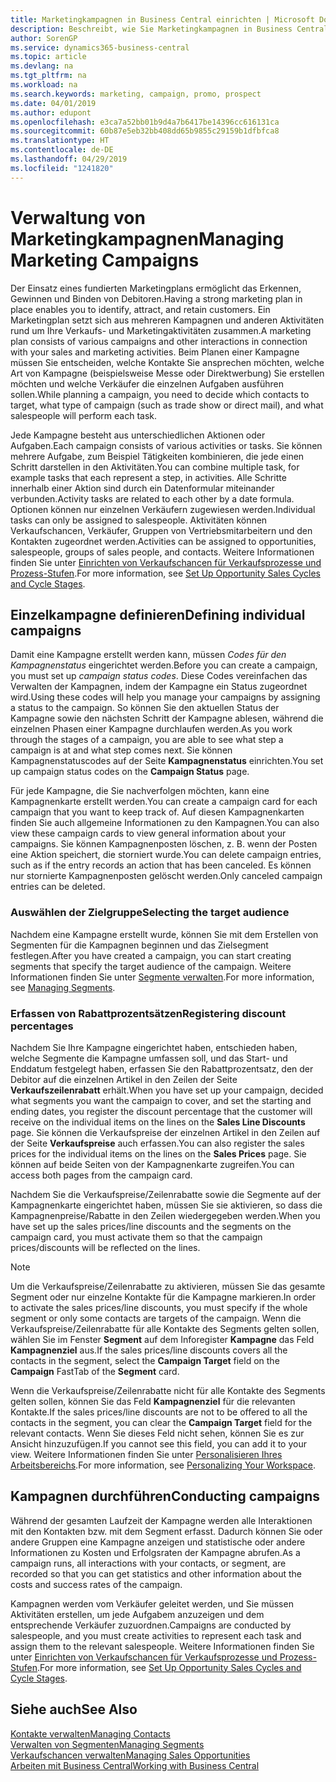 ```yaml
---
title: Marketingkampagnen in Business Central einrichten | Microsoft Docs
description: Beschreibt, wie Sie Marketingkampagnen in Business Central einrichten und ausführen, um potenzielle Kunden zu identifizieren und Kunden zu behalten.
author: SorenGP
ms.service: dynamics365-business-central
ms.topic: article
ms.devlang: na
ms.tgt_pltfrm: na
ms.workload: na
ms.search.keywords: marketing, campaign, promo, prospect
ms.date: 04/01/2019
ms.author: edupont
ms.openlocfilehash: e3ca7a52bb01b9d4a7b6417be14396cc616131ca
ms.sourcegitcommit: 60b87e5eb32bb408dd65b9855c29159b1dfbfca8
ms.translationtype: HT
ms.contentlocale: de-DE
ms.lasthandoff: 04/29/2019
ms.locfileid: "1241820"
---
```

# <a name="managing-marketing-campaigns"></a><span data-ttu-id="c5e4a-103">Verwaltung von Marketingkampagnen</span><span class="sxs-lookup"><span data-stu-id="c5e4a-103">Managing Marketing Campaigns</span></span>
<span data-ttu-id="c5e4a-104">Der Einsatz eines fundierten Marketingplans ermöglicht das Erkennen, Gewinnen und Binden von Debitoren.</span><span class="sxs-lookup"><span data-stu-id="c5e4a-104">Having a strong marketing plan in place enables you to identify, attract, and retain customers.</span></span> <span data-ttu-id="c5e4a-105">Ein Marketingplan setzt sich aus mehreren Kampagnen und anderen Aktivitäten rund um Ihre Verkaufs- und Marketingaktivitäten zusammen.</span><span class="sxs-lookup"><span data-stu-id="c5e4a-105">A marketing plan consists of various campaigns and other interactions in connection with your sales and marketing activities.</span></span> <span data-ttu-id="c5e4a-106">Beim Planen einer Kampagne müssen Sie entscheiden, welche Kontakte Sie ansprechen möchten, welche Art von Kampagne (beispielsweise Messe oder Direktwerbung) Sie erstellen möchten und welche Verkäufer die einzelnen Aufgaben ausführen sollen.</span><span class="sxs-lookup"><span data-stu-id="c5e4a-106">While planning a campaign, you need to decide which contacts to target, what type of campaign (such as trade show or direct mail), and what salespeople will perform each task.</span></span>

<span data-ttu-id="c5e4a-107">Jede Kampagne besteht aus unterschiedlichen Aktionen oder Aufgaben.</span><span class="sxs-lookup"><span data-stu-id="c5e4a-107">Each campaign consists of various activities or tasks.</span></span> <span data-ttu-id="c5e4a-108">Sie können mehrere Aufgabe, zum Beispiel Tätigkeiten kombinieren, die jede einen Schritt darstellen in den Aktivitäten.</span><span class="sxs-lookup"><span data-stu-id="c5e4a-108">You can combine multiple task, for example tasks that each represent a step, in activities.</span></span> <span data-ttu-id="c5e4a-109">Alle Schritte innerhalb einer Aktion sind durch ein Datenformular miteinander verbunden.</span><span class="sxs-lookup"><span data-stu-id="c5e4a-109">Activity tasks are related to each other by a date formula.</span></span> <span data-ttu-id="c5e4a-110">Optionen können nur einzelnen Verkäufern zugewiesen werden.</span><span class="sxs-lookup"><span data-stu-id="c5e4a-110">Individual tasks can only be assigned to salespeople.</span></span> <span data-ttu-id="c5e4a-111">Aktivitäten können Verkaufschancen, Verkäufer, Gruppen von Vertriebsmitarbeitern und den Kontakten zugeordnet werden.</span><span class="sxs-lookup"><span data-stu-id="c5e4a-111">Activities can be assigned to opportunities, salespeople, groups of sales people, and contacts.</span></span> <span data-ttu-id="c5e4a-112">Weitere Informationen finden Sie unter [Einrichten von Verkaufschancen für Verkaufsprozesse und Prozess-Stufen](marketing-how-setup-opportunity-sales-cycles-stages.md).</span><span class="sxs-lookup"><span data-stu-id="c5e4a-112">For more information, see [Set Up Opportunity Sales Cycles and Cycle Stages](marketing-how-setup-opportunity-sales-cycles-stages.md).</span></span>

## <a name="defining-individual-campaigns"></a><span data-ttu-id="c5e4a-113">Einzelkampagne definieren</span><span class="sxs-lookup"><span data-stu-id="c5e4a-113">Defining individual campaigns</span></span>
<span data-ttu-id="c5e4a-114">Damit eine Kampagne erstellt werden kann, müssen *Codes für den Kampagnenstatus* eingerichtet werden.</span><span class="sxs-lookup"><span data-stu-id="c5e4a-114">Before you can create a campaign, you must set up *campaign status codes*.</span></span> <span data-ttu-id="c5e4a-115">Diese Codes vereinfachen das Verwalten der Kampagnen, indem der Kampagne ein Status zugeordnet wird.</span><span class="sxs-lookup"><span data-stu-id="c5e4a-115">Using these codes will help you manage your campaigns by assigning a status to the campaign.</span></span> <span data-ttu-id="c5e4a-116">So können Sie den aktuellen Status der Kampagne sowie den nächsten Schritt der Kampagne ablesen, während die einzelnen Phasen einer Kampagne durchlaufen werden.</span><span class="sxs-lookup"><span data-stu-id="c5e4a-116">As you work through the stages of a campaign, you are able to see what step a campaign is at and what step comes next.</span></span> <span data-ttu-id="c5e4a-117">Sie können Kampagnenstatuscodes auf der Seite **Kampagnenstatus** einrichten.</span><span class="sxs-lookup"><span data-stu-id="c5e4a-117">You set up campaign status codes on the **Campaign Status** page.</span></span>

<span data-ttu-id="c5e4a-118">Für jede Kampagne, die Sie nachverfolgen möchten, kann eine Kampagnenkarte erstellt werden.</span><span class="sxs-lookup"><span data-stu-id="c5e4a-118">You can create a campaign card for each campaign that you want to keep track of.</span></span> <span data-ttu-id="c5e4a-119">Auf diesen Kampagnenkarten finden Sie auch allgemeine Informationen zu den Kampagnen.</span><span class="sxs-lookup"><span data-stu-id="c5e4a-119">You can also view these campaign cards to view general information about your campaigns.</span></span>
<span data-ttu-id="c5e4a-120">Sie können Kampagnenposten löschen, z. B. wenn der Posten eine Aktion speichert, die storniert wurde.</span><span class="sxs-lookup"><span data-stu-id="c5e4a-120">You can delete campaign entries, such as if the entry records an action that has been canceled.</span></span> <span data-ttu-id="c5e4a-121">Es können nur stornierte Kampagnenposten gelöscht werden.</span><span class="sxs-lookup"><span data-stu-id="c5e4a-121">Only canceled campaign entries can be deleted.</span></span>

### <a name="selecting-the-target-audience"></a><span data-ttu-id="c5e4a-122">Auswählen der Zielgruppe</span><span class="sxs-lookup"><span data-stu-id="c5e4a-122">Selecting the target audience</span></span>
<span data-ttu-id="c5e4a-123">Nachdem eine Kampagne erstellt wurde, können Sie mit dem Erstellen von Segmenten für die Kampagnen beginnen und das Zielsegment festlegen.</span><span class="sxs-lookup"><span data-stu-id="c5e4a-123">After you have created a campaign, you can start creating segments that specify the target audience of the campaign.</span></span> <span data-ttu-id="c5e4a-124">Weitere Informationen finden Sie unter [Segmente verwalten](marketing-segments.md).</span><span class="sxs-lookup"><span data-stu-id="c5e4a-124">For more information, see [Managing Segments](marketing-segments.md).</span></span>

### <a name="registering-discount-percentages"></a><span data-ttu-id="c5e4a-125">Erfassen von Rabattprozentsätzen</span><span class="sxs-lookup"><span data-stu-id="c5e4a-125">Registering discount percentages</span></span>
<span data-ttu-id="c5e4a-126">Nachdem Sie Ihre Kampagne eingerichtet haben, entschieden haben, welche Segmente die Kampagne umfassen soll, und das Start- und Enddatum festgelegt haben, erfassen Sie den Rabattprozentsatz, den der Debitor auf die einzelnen Artikel in den Zeilen der Seite **Verkaufszeilenrabatt** erhält.</span><span class="sxs-lookup"><span data-stu-id="c5e4a-126">When you have set up your campaign, decided what segments you want the campaign to cover, and set the starting and ending dates, you register the discount percentage that the customer will receive on the individual items on the lines on the **Sales Line Discounts** page.</span></span> <span data-ttu-id="c5e4a-127">Sie können die Verkaufspreise der einzelnen Artikel in den Zeilen auf der Seite **Verkaufspreise** auch erfassen.</span><span class="sxs-lookup"><span data-stu-id="c5e4a-127">You can also register the sales prices for the individual items on the lines on the **Sales Prices** page.</span></span> <span data-ttu-id="c5e4a-128">Sie können auf beide Seiten von der Kampagnenkarte zugreifen.</span><span class="sxs-lookup"><span data-stu-id="c5e4a-128">You can access both pages from the campaign card.</span></span>

 <span data-ttu-id="c5e4a-129">Nachdem Sie die Verkaufspreise/Zeilenrabatte sowie die Segmente auf der Kampagnenkarte eingerichtet haben, müssen Sie sie aktivieren, so dass die Kampagnenpreise/Rabatte in den Zeilen wiedergegeben werden.</span><span class="sxs-lookup"><span data-stu-id="c5e4a-129">When you have set up the sales prices/line discounts and the segments on the campaign card, you must activate them so that the campaign prices/discounts will be reflected on the lines.</span></span>

> [!NOTE]  
>   <span data-ttu-id="c5e4a-130">Um die Verkaufspreise/Zeilenrabatte zu aktivieren, müssen Sie das gesamte Segment oder nur einzelne Kontakte für die Kampagne markieren.</span><span class="sxs-lookup"><span data-stu-id="c5e4a-130">In order to activate the sales prices/line discounts, you must specify if the whole segment or only some contacts are targets of the campaign.</span></span> <span data-ttu-id="c5e4a-131">Wenn die Verkaufspreise/Zeilenrabatte für alle Kontakte des Segments gelten sollen, wählen Sie im Fenster **Segment** auf dem Inforegister **Kampagne** das Feld **Kampagnenziel** aus.</span><span class="sxs-lookup"><span data-stu-id="c5e4a-131">If the sales prices/line discounts covers all the contacts in the segment, select the **Campaign Target** field on the **Campaign** FastTab of the **Segment** card.</span></span>

<span data-ttu-id="c5e4a-132">Wenn die Verkaufspreise/Zeilenrabatte nicht für alle Kontakte des Segments gelten sollen, können Sie das Feld **Kampagnenziel** für die relevanten Kontakte.</span><span class="sxs-lookup"><span data-stu-id="c5e4a-132">If the sales prices/line discounts are not to be offered to all the contacts in the segment, you can clear the **Campaign Target** field for the relevant contacts.</span></span> <span data-ttu-id="c5e4a-133">Wenn Sie dieses Feld nicht sehen, können Sie es zur Ansicht hinzuzufügen.</span><span class="sxs-lookup"><span data-stu-id="c5e4a-133">If you cannot see this field, you can add it to your view.</span></span> <span data-ttu-id="c5e4a-134">Weitere Informationen finden Sie unter [Personalisieren Ihres Arbeitsbereichs](ui-personalization-user.md).</span><span class="sxs-lookup"><span data-stu-id="c5e4a-134">For more information, see [Personalizing Your Workspace](ui-personalization-user.md).</span></span>

## <a name="conducting-campaigns"></a><span data-ttu-id="c5e4a-135">Kampagnen durchführen</span><span class="sxs-lookup"><span data-stu-id="c5e4a-135">Conducting campaigns</span></span>
<span data-ttu-id="c5e4a-136">Während der gesamten Laufzeit der Kampagne werden alle Interaktionen mit den Kontakten bzw. mit dem Segment erfasst. Dadurch können Sie oder andere Gruppen eine Kampagne anzeigen und statistische oder andere Informationen zu Kosten und Erfolgsraten der Kampagne abrufen.</span><span class="sxs-lookup"><span data-stu-id="c5e4a-136">As a campaign runs, all interactions with your contacts, or segment, are recorded so that you can get statistics and other information about the costs and success rates of the campaign.</span></span>

<span data-ttu-id="c5e4a-137">Kampagnen werden vom Verkäufer geleitet werden, und Sie müssen Aktivitäten erstellen, um jede Aufgabem anzuzeigen und dem entsprechende Verkäufer zuzuordnen.</span><span class="sxs-lookup"><span data-stu-id="c5e4a-137">Campaigns are conducted by salespeople, and you must create activities to represent each task and assign them to the relevant salespeople.</span></span> <span data-ttu-id="c5e4a-138">Weitere Informationen finden Sie unter [Einrichten von Verkaufschancen für Verkaufsprozesse und Prozess-Stufen](marketing-how-setup-opportunity-sales-cycles-stages.md).</span><span class="sxs-lookup"><span data-stu-id="c5e4a-138">For more information, see [Set Up Opportunity Sales Cycles and Cycle Stages](marketing-how-setup-opportunity-sales-cycles-stages.md).</span></span>

## <a name="see-also"></a><span data-ttu-id="c5e4a-139">Siehe auch</span><span class="sxs-lookup"><span data-stu-id="c5e4a-139">See Also</span></span>
[<span data-ttu-id="c5e4a-140">Kontakte verwalten</span><span class="sxs-lookup"><span data-stu-id="c5e4a-140">Managing Contacts</span></span>](marketing-contacts.md)  
[<span data-ttu-id="c5e4a-141">Verwalten von Segmenten</span><span class="sxs-lookup"><span data-stu-id="c5e4a-141">Managing Segments</span></span>](marketing-segments.md)  
[<span data-ttu-id="c5e4a-142">Verkaufschancen verwalten</span><span class="sxs-lookup"><span data-stu-id="c5e4a-142">Managing Sales Opportunities</span></span>](marketing-manage-sales-opportunities.md)  
[<span data-ttu-id="c5e4a-143">Arbeiten mit  Business Central</span><span class="sxs-lookup"><span data-stu-id="c5e4a-143">Working with Business Central</span></span>](ui-work-product.md)  
